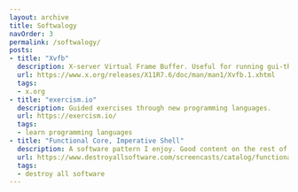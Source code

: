 ```yaml
---
layout: archive
title: Softwalogy
navOrder: 3
permalink: /softwalogy/
posts:
- title: "Xvfb"
  description: X-server Virtual Frame Buffer. Useful for running gui-things in containers where there's no display to connect to.
  url: https://www.x.org/releases/X11R7.6/doc/man/man1/Xvfb.1.xhtml
  tags:
  - x.org
- title: "exercism.io"
  description: Guided exercises through new programming languages.
  url: https://exercism.io/
  tags:
  - learn programming languages
- title: "Functional Core, Imperative Shell"
  description: A software pattern I enjoy. Good content on the rest of the website.
  url: https://www.destroyallsoftware.com/screencasts/catalog/functional-core-imperative-shell
  tags:
  - destroy all software
---
```

